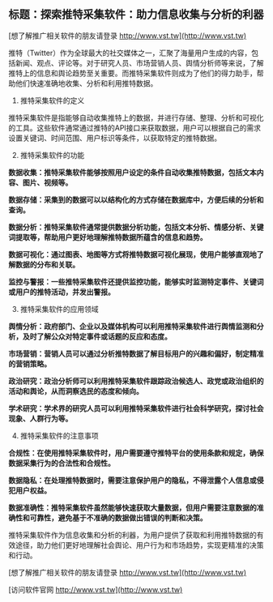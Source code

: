 ## **标题：探索推特采集软件：助力信息收集与分析的利器**

[想了解推广相关软件的朋友请登录 http://www.vst.tw](http://www.vst.tw)

推特（Twitter）作为全球最大的社交媒体之一，汇聚了海量用户生成的内容，包括新闻、观点、评论等。对于研究人员、市场营销人员、舆情分析师等来说，了解推特上的信息和舆论趋势至关重要。而推特采集软件则成为了他们的得力助手，帮助他们快速准确地收集、分析和利用推特数据。

1. 推特采集软件的定义

推特采集软件是指能够自动收集推特上的数据，并进行存储、整理、分析和可视化的工具。这些软件通常通过推特的API接口来获取数据，用户可以根据自己的需求设置关键词、时间范围、用户标识等条件，以获取特定的推特数据。

2. 推特采集软件的功能

**数据收集：推特采集软件能够按照用户设定的条件自动收集推特数据，包括文本内容、图片、视频等。**

**数据存储：采集到的数据可以以结构化的方式存储在数据库中，方便后续的分析和查询。**

**数据分析：推特采集软件通常提供数据分析功能，包括文本分析、情感分析、关键词提取等，帮助用户更好地理解推特数据所蕴含的信息和趋势。**

**数据可视化：通过图表、地图等方式将推特数据可视化展现，使用户能够直观地了解数据的分布和关联。**

**监控与警报：一些推特采集软件还提供监控功能，能够实时监测特定事件、关键词或用户的推特活动，并发出警报。**

3. 推特采集软件的应用领域

**舆情分析：政府部门、企业以及媒体机构可以利用推特采集软件进行舆情监测和分析，及时了解公众对特定事件或话题的反应和态度。**

**市场营销：营销人员可以通过分析推特数据了解目标用户的兴趣和偏好，制定精准的营销策略。**

**政治研究：政治分析师可以利用推特采集软件跟踪政治候选人、政党或政治组织的活动和舆论，从而洞察选民的态度和倾向。**

**学术研究：学术界的研究人员可以利用推特采集软件进行社会科学研究，探讨社会现象、人群行为等。**

4. 推特采集软件的注意事项

**合规性：在使用推特采集软件时，用户需要遵守推特平台的使用条款和规定，确保数据采集行为的合法性和合规性。**

**数据隐私：在处理推特数据时，需要注意保护用户的隐私，不得泄露个人信息或侵犯用户权益。**

**数据准确性：推特采集软件虽然能够快速获取大量数据，但用户需要注意数据的准确性和可靠性，避免基于不准确的数据做出错误的判断和决策。**

推特采集软件作为信息收集和分析的利器，为用户提供了获取和利用推特数据的有效途径，助力他们更好地理解社会舆论、用户行为和市场趋势，实现更精准的决策和行动。

[想了解推广相关软件的朋友请登录 http://www.vst.tw](http://www.vst.tw)


[访问软件官网 http://www.vst.tw](http://www.vst.tw)
